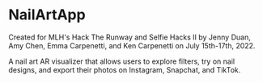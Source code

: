 # NailArtApp

Created for MLH's Hack The Runway and Selfie Hacks II by Jenny Duan, Amy Chen, Emma Carpenetti, and Ken Carpenetti on July 15th-17th, 2022. 

A nail art AR visualizer that allows users to explore filters, try on nail designs, and export their photos on Instagram, Snapchat, and TikTok.
